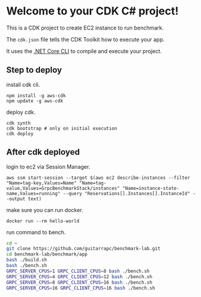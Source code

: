 # Welcome to your CDK C# project!

This is a CDK project to create EC2 instance to run benchmark.

The `cdk.json` file tells the CDK Toolkit how to execute your app.

It uses the [.NET Core CLI](https://docs.microsoft.com/dotnet/articles/core/) to compile and execute your project.

## Step to deploy

install cdk cli.

```shell
npm install -g aws-cdk
npm update -g aws-cdk
```

deploy cdk.

```shell
cdk synth
cdk bootstrap # only on initial execution
cdk deploy
```

## After cdk deployed

login to ec2 via Session Manager.

```shell
aws ssm start-session --target $(aws ec2 describe-instances --filter "Name=tag-key,Values=Name" "Name=tag-value,Values=GrpcBenchmarkStack/instances" "Name=instance-state-name,Values=running" --query "Reservations[].Instances[].InstanceId" --output text)
```

make sure you can run docker.

```shell
docker run --rm hello-world
```

run command to bench.

```sh
cd ~
git clone https://github.com/guitarrapc/benchmark-lab.git
cd benchmark-lab/benchmark/app
bash ./build.sh
bash ./bench.sh
GRPC_SERVER_CPUS=1 GRPC_CLIENT_CPUS=8 bash ./bench.sh
GRPC_SERVER_CPUS=4 GRPC_CLIENT_CPUS=12 bash ./bench.sh
GRPC_SERVER_CPUS=8 GRPC_CLIENT_CPUS=16 bash ./bench.sh
GRPC_SERVER_CPUS=16 GRPC_CLIENT_CPUS=16 bash ./bench.sh
```
